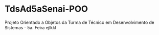 # TdsAd5aSenai-POO
Projeto Orientado a Objetos da Turma de Técnico em Desenvolvimento de Sistemas - 5a. Feira
ejlkkl
